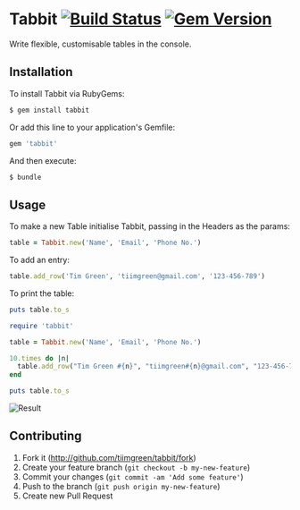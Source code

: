 # Tabbit [![Build Status](http://img.shields.io/travis/tiimgreen/tabbit.svg)](https://travis-ci.org/tiimgreen/tabbit) [![Gem Version](http://img.shields.io/gem/v/tabbit.svg)](https://rubygems.org/gems/tabbit)

Write flexible, customisable tables in the console.

## Installation
To install Tabbit via RubyGems:

```bash
$ gem install tabbit
```

Or add this line to your application's Gemfile:

```ruby
gem 'tabbit'
```

And then execute:

```bash
$ bundle
```

## Usage
To make a new Table initialise Tabbit, passing in the Headers as the params:

```ruby
table = Tabbit.new('Name', 'Email', 'Phone No.')
```

To add an entry:

```ruby
table.add_row('Tim Green', 'tiimgreen@gmail.com', '123-456-789')
```

To print the table:

```ruby
puts table.to_s
```

```ruby
require 'tabbit'

table = Tabbit.new('Name', 'Email', 'Phone No.')

10.times do |n|
  table.add_row("Tim Green #{n}", "tiimgreen#{n}@gmail.com", "123-456-789")
end

puts table.to_s
```

![Result](http://i.imgur.com/TlsXJ0g.png)

## Contributing
1. Fork it (http://github.com/tiimgreen/tabbit/fork)
2. Create your feature branch (`git checkout -b my-new-feature`)
3. Commit your changes (`git commit -am 'Add some feature'`)
4. Push to the branch (`git push origin my-new-feature`)
5. Create new Pull Request
